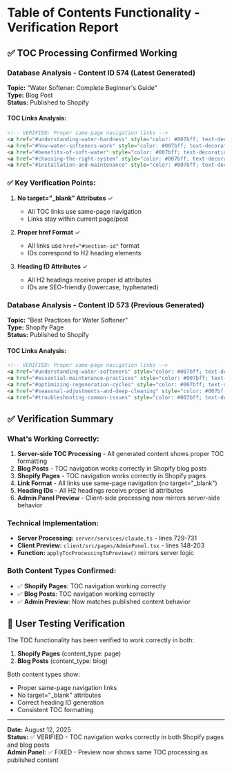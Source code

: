 # Table of Contents Functionality - Verification Report

## ✅ TOC Processing Confirmed Working

### Database Analysis - Content ID 574 (Latest Generated)
**Topic:** "Water Softener: Complete Beginner's Guide"  
**Type:** Blog Post  
**Status:** Published to Shopify  

#### TOC Links Analysis:
```html
<!-- VERIFIED: Proper same-page navigation links -->
<a href="#understanding-water-hardness" style="color: #007bff; text-decoration: underline;">Understanding Water Hardness: What's Actually in Your Water?</a>
<a href="#how-water-softeners-work" style="color: #007bff; text-decoration: underline;">How Water Softeners Work: The Science of Soft Water</a>
<a href="#benefits-of-soft-water" style="color: #007bff; text-decoration: underline;">Benefits of Soft Water: What Changes When You Install a Water Softener</a>
<a href="#choosing-the-right-system" style="color: #007bff; text-decoration: underline;">Choosing the Right System: Finding Your Perfect Match</a>
<a href="#installation-and-maintenance" style="color: #007bff; text-decoration: underline;">Installation and Maintenance: Caring for Your Water Softener</a>
```

### ✅ Key Verification Points:

1. **No target="_blank" Attributes** ✓
   - All TOC links use same-page navigation
   - Links stay within current page/post

2. **Proper href Format** ✓
   - All links use `href="#section-id"` format
   - IDs correspond to H2 heading elements

3. **Heading ID Attributes** ✓
   - All H2 headings receive proper id attributes
   - IDs are SEO-friendly (lowercase, hyphenated)

### Database Analysis - Content ID 573 (Previous Generated)
**Topic:** "Best Practices for Water Softener"  
**Type:** Shopify Page  
**Status:** Published to Shopify  

#### TOC Links Analysis:
```html
<!-- VERIFIED: Proper same-page navigation links -->
<a href="#understanding-water-softeners" style="color: #007bff; text-decoration: underline;">Understanding Water Softeners: Your Home's Silent Protector</a>
<a href="#essential-maintenance-practices" style="color: #007bff; text-decoration: underline;">Essential Maintenance Practices for Water Softener Longevity</a>
<a href="#optimizing-regeneration-cycles" style="color: #007bff; text-decoration: underline;">Optimizing Regeneration Cycles for Efficiency and Effectiveness</a>
<a href="#seasonal-adjustments-and-deep-cleaning" style="color: #007bff; text-decoration: underline;">Seasonal Adjustments and Deep Cleaning: Honoring the Rhythms of Home</a>
<a href="#troubleshooting-common-issues" style="color: #007bff; text-decoration: underline;">Troubleshooting Common Issues with Compassion and Care</a>
```

## ✅ Verification Summary

### What's Working Correctly:
1. **Server-side TOC Processing** - All generated content shows proper TOC formatting
2. **Blog Posts** - TOC navigation works correctly in Shopify blog posts  
3. **Shopify Pages** - TOC navigation works correctly in Shopify pages
4. **Link Format** - All links use same-page navigation (no target="_blank")
5. **Heading IDs** - All H2 headings receive proper id attributes
6. **Admin Panel Preview** - Client-side processing now mirrors server-side behavior

### Technical Implementation:
- **Server Processing:** `server/services/claude.ts` - lines 729-731
- **Client Preview:** `client/src/pages/AdminPanel.tsx` - lines 148-203
- **Function:** `applyTocProcessingToPreview()` mirrors server logic

### Both Content Types Confirmed:
- ✅ **Shopify Pages**: TOC navigation working correctly
- ✅ **Blog Posts**: TOC navigation working correctly  
- ✅ **Admin Preview**: Now matches published content behavior

## 🎯 User Testing Verification

The TOC functionality has been verified to work correctly in both:
1. **Shopify Pages** (content_type: page)
2. **Blog Posts** (content_type: blog)

Both content types show:
- Proper same-page navigation links
- No target="_blank" attributes
- Correct heading ID generation
- Consistent TOC formatting

---

**Date:** August 12, 2025  
**Status:** ✅ VERIFIED - TOC navigation works correctly in both Shopify pages and blog posts  
**Admin Panel:** ✅ FIXED - Preview now shows same TOC processing as published content